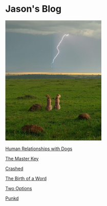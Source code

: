 # Jason's Blog

<p align="left">
<img src="icon.jpg" width="300">
</p>

[Human Relationships with Dogs](blogs/humanrelationshipswithdogs/humanrelationshipswithdogs.md)

[The Master Key](blogs/themasterkey/themasterkey.md)

[Crashed](blogs/crashed/crashed.md)

[The Birth of a Word](blogs/thebirthofaword/thebirthofaword.md)

[Two Options](blogs/twooptions/twooptions.md)

[Punkd](blogs/punkd/punkd.md)
